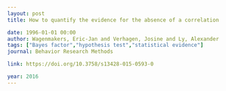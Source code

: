 ```yaml
---
layout: post
title: How to quantify the evidence for the absence of a correlation

date: 1996-01-01 00:00
author: Wagenmakers, Eric-Jan and Verhagen, Josine and Ly, Alexander
tags: ["Bayes factor","hypothesis test","statistical evidence"]
journal: Behavior Research Methods

link: https://doi.org/10.3758/s13428-015-0593-0

year: 2016
---
```



